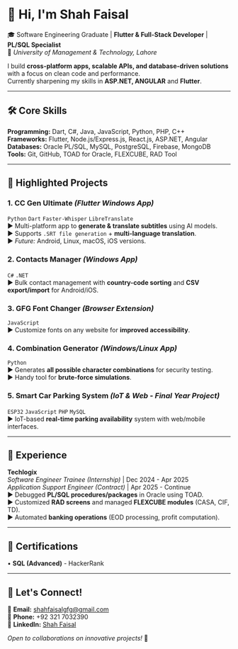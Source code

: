 # **👋 Hi, I'm Shah Faisal**  

🎓 Software Engineering Graduate | **Flutter & Full-Stack Developer** | **PL/SQL Specialist**  
📍 *University of Management & Technology, Lahore*

I build **cross-platform apps, scalable APIs, and database-driven solutions** with a focus on clean code and performance.  
Currently sharpening my skills in **ASP.NET, ANGULAR** and **Flutter**.  

---

## **🛠️ Core Skills**  

**Programming:** Dart, C#, Java, JavaScript, Python, PHP, C++  
**Frameworks:** Flutter, Node.js/Express.js, React.js, ASP.NET, Angular  
**Databases:** Oracle PL/SQL, MySQL, PostgreSQL, Firebase, MongoDB  
**Tools:** Git, GitHub, TOAD for Oracle, FLEXCUBE, RAD Tool  

---

## **🚀 Highlighted Projects**  

### **1. CC Gen Ultimate** *(Flutter Windows App)*  

`Python` `Dart` `Faster-Whisper` `LibreTranslate`  
► Multi-platform app to **generate & translate subtitles** using AI models.  
► Supports `.SRT file generation` + **multi-language translation**.  
► *Future:* Android, Linux, macOS, iOS versions.  

### **2. Contacts Manager** *(Windows App)*  

`C#` `.NET`  
► Bulk contact management with **country-code sorting** and **CSV export/import** for Android/iOS.  

### **3. GFG Font Changer** *(Browser Extension)*  

`JavaScript`  
► Customize fonts on any website for **improved accessibility**.  

### **4. Combination Generator** *(Windows/Linux App)*  

`Python`  
► Generates **all possible character combinations** for security testing.  
► Handy tool for **brute-force simulations**.  

### **5. Smart Car Parking System** *(IoT & Web - Final Year Project)*  

`ESP32` `JavaScript` `PHP` `MySQL`  
► IoT-based **real-time parking availability** system with web/mobile interfaces.  

---

## **💼 Experience**  

**Techlogix**  
*Software Engineer Trainee (Internship)* | Dec 2024 - Apr 2025  
*Application Support Engineer (Contract)* | Apr 2025 - Continue  
► Debugged **PL/SQL procedures/packages** in Oracle using TOAD.  
► Customized **RAD screens** and managed **FLEXCUBE modules** (CASA, CIF, TD).  
► Automated **banking operations** (EOD processing, profit computation).  

---

## **📜 Certifications**  

• **SQL (Advanced)** - HackerRank  

---

## **📩 Let's Connect!**  

📧 **Email:** [shahfaisalgfg@gmail.com](mailto:shahfaisalgfg@gmail.com)  
📱 **Phone:** +92 321 7032390  
🔗 **LinkedIn:** [Shah Faisal](https://www.linkedin.com/in/shah-faisal-gfg)  

*Open to collaborations on innovative projects!* 🌟  
